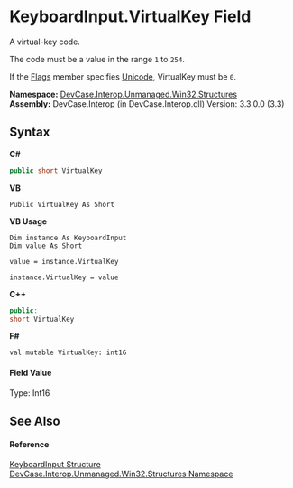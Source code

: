 # KeyboardInput.VirtualKey Field
 

A virtual-key code. 

 The code must be a value in the range `1` to `254`. 

 If the <a href="F_DevCase_Interop_Unmanaged_Win32_Structures_KeyboardInput_Flags">Flags</a> member specifies <a href="T_DevCase_Interop_Unmanaged_Win32_Enums_KeyboardInputFlags">Unicode</a>, VirtualKey must be `0`.

**Namespace:**&nbsp;<a href="N_DevCase_Interop_Unmanaged_Win32_Structures">DevCase.Interop.Unmanaged.Win32.Structures</a><br />**Assembly:**&nbsp;DevCase.Interop (in DevCase.Interop.dll) Version: 3.3.0.0 (3.3)

## Syntax

**C#**<br />
``` C#
public short VirtualKey
```

**VB**<br />
``` VB
Public VirtualKey As Short
```

**VB Usage**<br />
``` VB Usage
Dim instance As KeyboardInput
Dim value As Short

value = instance.VirtualKey

instance.VirtualKey = value
```

**C++**<br />
``` C++
public:
short VirtualKey
```

**F#**<br />
``` F#
val mutable VirtualKey: int16
```


#### Field Value
Type: Int16

## See Also


#### Reference
<a href="T_DevCase_Interop_Unmanaged_Win32_Structures_KeyboardInput">KeyboardInput Structure</a><br /><a href="N_DevCase_Interop_Unmanaged_Win32_Structures">DevCase.Interop.Unmanaged.Win32.Structures Namespace</a><br />